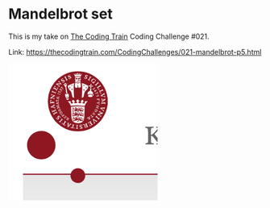 # Mandelbrot set

This is my take on [The Coding Train](http://thecodingtrain.com) Coding Challenge #021.

Link: https://thecodingtrain.com/CodingChallenges/021-mandelbrot-p5.html

![Screenshot](screenshot.png)
